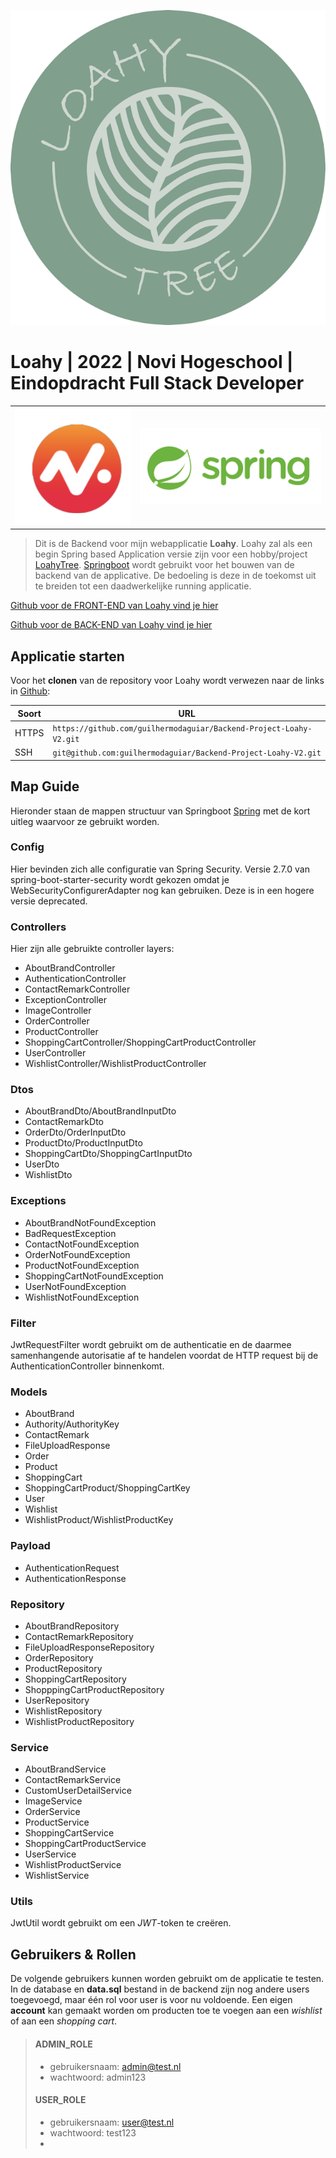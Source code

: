 ![LoahyTree Logo](uploads/Loahy_logo_DEF_dark_RGB_Normaal.png)

# Loahy | 2022 | Novi Hogeschool | Eindopdracht Full Stack Developer

|                                            |                                                 |
|--------------------------------------------|-------------------------------------------------|
| ![Novi-Hogeschool](uploads/logo_novi2.png) | ![Spring-boot](uploads/spring_boot%20Klein.png) |

> Dit is de Backend voor mijn webapplicatie **Loahy**. Loahy zal als een begin Spring based Application versie zijn voor een hobby/project [LoahyTree](https://www.instagram.com/loahytree/). 
> [Springboot](https://spring.io/projects/spring-boot) wordt gebruikt voor het bouwen van de backend van de applicative.
> De bedoeling is deze in de toekomst uit te breiden tot een daadwerkelijke running applicatie.

[Github voor de FRONT-END van Loahy vind je hier]( https://github.com/guilhermodaguiar/Frontend-Project-Loahy-V1)

[Github voor de BACK-END van Loahy vind je hier]( https://github.com/guilhermodaguiar/Backend-Project-Loahy-V2)


## Applicatie starten

Voor het **clonen** van de repository voor Loahy wordt verwezen naar de links in [Github](https://github.com):

| Soort | URL                                                                |
|-------|--------------------------------------------------------------------|
| HTTPS | `https://github.com/guilhermodaguiar/Backend-Project-Loahy-V2.git` |
| SSH   | `git@github.com:guilhermodaguiar/Backend-Project-Loahy-V2.git`     |


## Map Guide
Hieronder staan de mappen structuur van Springboot [Spring](https://spring.io) met de kort uitleg waarvoor ze gebruikt worden. 

### Config
Hier bevinden zich alle configuratie van Spring Security. Versie 2.7.0 van spring-boot-starter-security wordt gekozen 
omdat je WebSecurityConfigurerAdapter nog kan gebruiken. Deze is in een hogere versie deprecated.

### Controllers

Hier zijn alle gebruikte controller layers:
- AboutBrandController
- AuthenticationController
- ContactRemarkController
- ExceptionController
- ImageController
- OrderController
- ProductController
- ShoppingCartController/ShoppingCartProductController
- UserController
- WishlistController/WishlistProductController

### Dtos
- AboutBrandDto/AboutBrandInputDto
- ContactRemarkDto
- OrderDto/OrderInputDto
- ProductDto/ProductInputDto
- ShoppingCartDto/ShoppingCartInputDto
- UserDto
- WishlistDto

### Exceptions
- AboutBrandNotFoundException
- BadRequestException
- ContactNotFoundException
- OrderNotFoundException
- ProductNotFoundException
- ShoppingCartNotFoundException
- UserNotFoundException
- WishlistNotFoundException

### Filter
JwtRequestFilter wordt gebruikt om de authenticatie en de daarmee samenhangende autorisatie af te handelen voordat
de HTTP request bij de AuthenticationController binnenkomt.

### Models
- AboutBrand
- Authority/AuthorityKey
- ContactRemark
- FileUploadResponse
- Order
- Product
- ShoppingCart
- ShoppingCartProduct/ShoppingCartKey
- User
- Wishlist
- WishlistProduct/WishlistProductKey

### Payload
- AuthenticationRequest
- AuthenticationResponse

### Repository
- AboutBrandRepository
- ContactRemarkRepository
- FileUploadResponseRepository
- OrderRepository
- ProductRepository
- ShoppingCartRepository
- ShopppingCartProductRepository
- UserRepository
- WishlistRepository
- WishlistProductRepository

### Service

- AboutBrandService
- ContactRemarkService
- CustomUserDetailService
- ImageService
- OrderService
- ProductService
- ShoppingCartService
- ShoppingCartProductService
- UserService
- WishlistProductService
- WishlistService

### Utils
JwtUtil wordt gebruikt om een *JWT*-token te creëren.

## Gebruikers & Rollen
De volgende gebruikers kunnen worden gebruikt om de applicatie te testen. In de database en **data.sql** bestand in de backend zijn nog andere users toegevoegd, maar één rol voor user is voor nu voldoende.
Een eigen **account** kan gemaakt worden om producten toe te voegen aan een *wishlist* of aan een *shopping cart*.

>#### ADMIN_ROLE
> - gebruikersnaam: admin@test.nl
> - wachtwoord: admin123
>
> #### USER_ROLE
> - gebruikersnaam: user@test.nl
> - wachtwoord: test123
> - 




